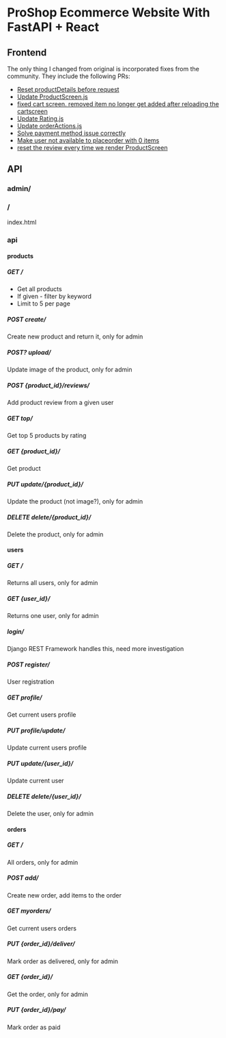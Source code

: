 # ProShop Ecommerce Website With FastAPI + React

## Frontend
The only thing I changed from original is incorporated fixes from the community.
They include the following PRs:
- [Reset productDetails before request](https://github.com/divanov11/proshop_django/pull/10)
- [Update ProductScreen.js](https://github.com/divanov11/proshop_django/pull/13)
- [fixed cart screen. removed item no longer get added after reloading the cartscreen](https://github.com/divanov11/proshop_django/pull/16)
- [Update Rating.js](https://github.com/divanov11/proshop_django/pull/28)
- [Update orderActions.js](https://github.com/divanov11/proshop_django/pull/29)
- [Solve payment method issue correctly](https://github.com/divanov11/proshop_django/pull/32)
- [Make user not available to placeorder with 0 items](https://github.com/divanov11/proshop_django/pull/33)
- [reset the review every time we render ProductScreen](https://github.com/divanov11/proshop_django/pull/34)

## API
### admin/

### /
index.html

### api

#### products
##### GET /
* Get all products
* If given - filter by keyword
* Limit to 5 per page
##### POST create/
Create new product and return it, only for admin
##### POST? upload/
Update image of the product, only for admin
##### POST {product_id}/reviews/
Add product review from a given user
##### GET top/
Get top 5 products by rating
##### GET {product_id}/
Get product
##### PUT update/{product_id}/
Update the product (not image?), only for admin
##### DELETE delete/{product_id}/
Delete the product, only for admin

#### users
##### GET /
Returns all users, only for admin
##### GET {user_id}/
Returns one user, only for admin
##### login/
Django REST Framework handles this, need more investigation
##### POST register/
User registration
##### GET profile/
Get current users profile
##### PUT profile/update/
Update current users profile
##### PUT update/{user_id}/
Update current user
##### DELETE delete/{user_id}/
Delete the user, only for admin

#### orders
##### GET /
All orders, only for admin
##### POST add/
Create new order, add items to the order
##### GET myorders/
Get current users orders
##### PUT {order_id}/deliver/
Mark order as delivered, only for admin
##### GET {order_id}/
Get the order, only for admin
##### PUT {order_id}/pay/
Mark order as paid
